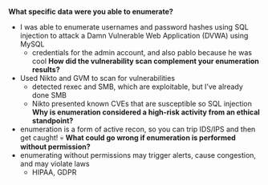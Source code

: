 **What specific data were you able to enumerate?**
- I was able to enumerate usernames and password hashes using SQL injection to attack a Damn Vulnerable Web Application (DVWA) using MySQL
	- credentials for the admin account, and also pablo because he was cool
**How did the vulnerability scan complement your enumeration results?**
- Used Nikto and GVM to scan for vulnerabilities
	- detected rexec and SMB, which are exploitable, but I’ve already done SMB
	- Nikto presented known CVEs that are susceptible so SQL injection\
**Why is enumeration considered a high-risk activity from an ethical standpoint?**
- enumeration is a form of active recon, so you can trip IDS/IPS and then get caught! 💀
**What could go wrong if enumeration is performed without permission?**
- enumerating without permissions may trigger alerts, cause congestion, and may violate laws
	- HIPAA, GDPR
